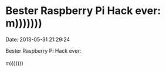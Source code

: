 Bester Raspberry Pi Hack ever: m)))))))
=======================================

Date: 2013-05-31 21:29:24

Bester Raspberry Pi Hack ever:\
\
m)))))))
